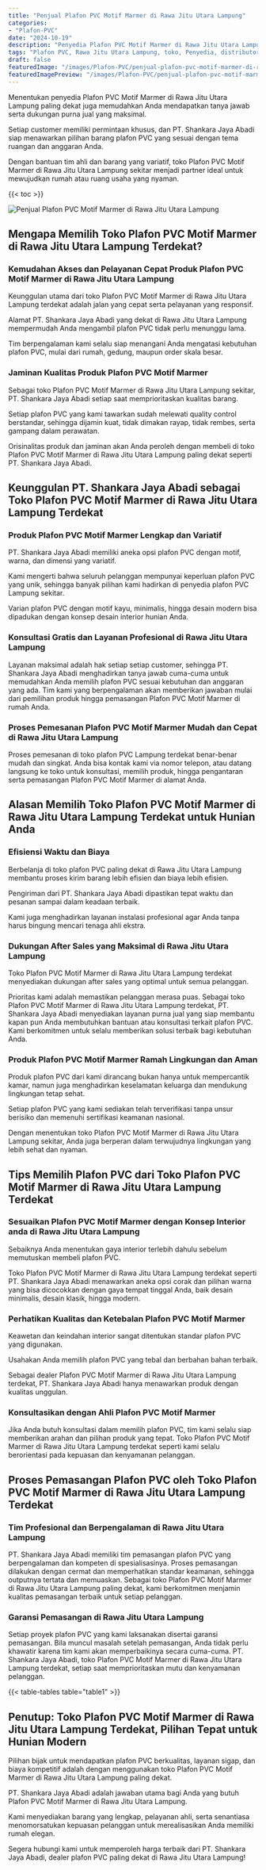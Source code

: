 ```yaml
---
title: "Penjual Plafon PVC Motif Marmer di Rawa Jitu Utara Lampung"
categories:
- "Plafon-PVC"
date: "2024-10-19"
description: "Penyedia Plafon PVC Motif Marmer di Rawa Jitu Utara Lampung untuk rumah, kantor, serta gerai. Produk berkualitas, pilihan motif, warna menarik, beserta servis instalasi dikerjakan oleh tim profesional dan kepastian resmi!|Layanan penjualan Plafon PVC Motif Marmer di Rawa Jitu Utara Lampung untuk keperluan hunian, office, maupun gerai, dengan material berkualitas dan pemasangan oleh tim profesional serta garansi resmi.|Solusi Plafon PVC Motif Marmer di Rawa Jitu Utara Lampung yang terpercaya untuk tempat tinggal, kantor, serta toko, bersama produk unggulan dan penempatan oleh tim berpengalaman serta jaminan resmi.|Penjualan Plafon PVC Motif Marmer di Rawa Jitu Utara Lampung untuk hunian, perkantoran, serta toko, dengan material unggulan dan pemasangan ditangani oleh tim profesional, dilengkapi dengan kepastian resmi.}"
tags: "Plafon PVC, Rawa Jitu Utara Lampung, toko, Penyedia, distributor"
draft: false
featuredImage: "/images/Plafon-PVC/penjual-plafon-pvc-motif-marmer-di-rawa-jitu-utara-lampung.png"
featuredImagePreview: "/images/Plafon-PVC/penjual-plafon-pvc-motif-marmer-di-rawa-jitu-utara-lampung.png"
---
```


Menentukan penyedia Plafon PVC Motif Marmer di Rawa Jitu Utara Lampung paling dekat juga memudahkan Anda mendapatkan tanya jawab serta dukungan purna jual yang maksimal.

Setiap customer memiliki permintaan khusus, dan PT. Shankara Jaya Abadi siap menawarkan pilihan barang plafon PVC yang sesuai dengan tema ruangan dan anggaran Anda.

Dengan bantuan tim ahli dan barang yang variatif, toko Plafon PVC Motif Marmer di Rawa Jitu Utara Lampung sekitar menjadi partner ideal untuk mewujudkan rumah atau ruang usaha yang nyaman.

{{< toc >}}

![Penjual Plafon PVC Motif Marmer di Rawa Jitu Utara Lampung](/images/Plafon-PVC/Penjual-Plafon-PVC-Motif-Marmer-di-Rawa-Jitu-Utara-Lampung.png)

## Mengapa Memilih Toko Plafon PVC Motif Marmer di Rawa Jitu Utara Lampung Terdekat?

### Kemudahan Akses dan Pelayanan Cepat Produk Plafon PVC Motif Marmer di Rawa Jitu Utara Lampung

Keunggulan utama dari toko Plafon PVC Motif Marmer di Rawa Jitu Utara Lampung terdekat adalah jalan yang cepat serta pelayanan yang responsif.

Alamat PT. Shankara Jaya Abadi yang dekat di Rawa Jitu Utara Lampung mempermudah Anda mengambil plafon PVC tidak perlu menunggu lama.

Tim berpengalaman kami selalu siap menangani Anda mengatasi kebutuhan plafon PVC, mulai dari rumah, gedung, maupun order skala besar.

### Jaminan Kualitas Produk Plafon PVC Motif Marmer

Sebagai toko Plafon PVC Motif Marmer di Rawa Jitu Utara Lampung sekitar, PT. Shankara Jaya Abadi setiap saat memprioritaskan kualitas barang.

Setiap plafon PVC yang kami tawarkan sudah melewati quality control berstandar, sehingga dijamin kuat, tidak dimakan rayap, tidak rembes, serta gampang dalam perawatan.

Orisinalitas produk dan jaminan akan Anda peroleh dengan membeli di toko Plafon PVC Motif Marmer di Rawa Jitu Utara Lampung paling dekat seperti PT. Shankara Jaya Abadi.

## Keunggulan PT. Shankara Jaya Abadi sebagai Toko Plafon PVC Motif Marmer di Rawa Jitu Utara Lampung Terdekat

### Produk Plafon PVC Motif Marmer Lengkap dan Variatif

PT. Shankara Jaya Abadi memiliki aneka opsi plafon PVC dengan motif, warna, dan dimensi yang variatif.

Kami mengerti bahwa seluruh pelanggan mempunyai keperluan plafon PVC yang unik, sehingga banyak pilihan kami hadirkan di penyedia plafon PVC Lampung sekitar.

Varian plafon PVC dengan motif kayu, minimalis, hingga desain modern bisa dipadukan dengan konsep desain interior hunian Anda.

### Konsultasi Gratis dan Layanan Profesional di Rawa Jitu Utara Lampung

Layanan maksimal adalah hak setiap setiap customer, sehingga PT. Shankara Jaya Abadi menghadirkan tanya jawab cuma-cuma untuk memudahkan Anda memilih plafon PVC sesuai kebutuhan dan anggaran yang ada. Tim kami yang berpengalaman akan memberikan jawaban mulai dari pemilihan produk hingga pemasangan Plafon PVC Motif Marmer di rumah Anda.

### Proses Pemesanan Plafon PVC Motif Marmer Mudah dan Cepat di Rawa Jitu Utara Lampung

Proses pemesanan di toko plafon PVC Lampung terdekat benar-benar mudah dan singkat. Anda bisa kontak kami via nomor telepon, atau datang langsung ke toko untuk konsultasi, memilih produk, hingga pengantaran serta pemasangan Plafon PVC Motif Marmer di alamat Anda.

## Alasan Memilih Toko Plafon PVC Motif Marmer di Rawa Jitu Utara Lampung Terdekat untuk Hunian Anda

### Efisiensi Waktu dan Biaya

Berbelanja di toko plafon PVC paling dekat di Rawa Jitu Utara Lampung membantu proses kirim barang lebih efisien dan biaya lebih efisien.

Pengiriman dari PT. Shankara Jaya Abadi dipastikan tepat waktu dan pesanan sampai dalam keadaan terbaik.

Kami juga menghadirkan layanan instalasi profesional agar Anda tanpa harus bingung mencari tenaga ahli ekstra.

### Dukungan After Sales yang Maksimal di Rawa Jitu Utara Lampung

Toko Plafon PVC Motif Marmer di Rawa Jitu Utara Lampung terdekat menyediakan dukungan after sales yang optimal untuk semua pelanggan.

Prioritas kami adalah memastikan pelanggan merasa puas. Sebagai toko Plafon PVC Motif Marmer di Rawa Jitu Utara Lampung terdekat, PT. Shankara Jaya Abadi menyediakan layanan purna jual yang siap membantu kapan pun Anda membutuhkan bantuan atau konsultasi terkait plafon PVC. Kami berkomitmen untuk selalu memberikan solusi terbaik bagi kebutuhan Anda.

### Produk Plafon PVC Motif Marmer Ramah Lingkungan dan Aman

Produk plafon PVC dari kami dirancang bukan hanya untuk mempercantik kamar, namun juga menghadirkan keselamatan keluarga dan mendukung lingkungan tetap sehat.

Setiap plafon PVC yang kami sediakan telah terverifikasi tanpa unsur berisiko dan memenuhi sertifikasi keamanan nasional.

Dengan menentukan toko Plafon PVC Motif Marmer di Rawa Jitu Utara Lampung sekitar, Anda juga berperan dalam terwujudnya lingkungan yang lebih sehat dan nyaman.

## Tips Memilih Plafon PVC dari Toko Plafon PVC Motif Marmer di Rawa Jitu Utara Lampung Terdekat

### Sesuaikan Plafon PVC Motif Marmer dengan Konsep Interior anda di Rawa Jitu Utara Lampung

Sebaiknya Anda menentukan gaya interior terlebih dahulu sebelum memutuskan membeli plafon PVC.

Toko Plafon PVC Motif Marmer di Rawa Jitu Utara Lampung terdekat seperti PT. Shankara Jaya Abadi menawarkan aneka opsi corak dan pilihan warna yang bisa dicocokkan dengan gaya tempat tinggal Anda, baik desain minimalis, desain klasik, hingga modern.

### Perhatikan Kualitas dan Ketebalan Plafon PVC Motif Marmer

Keawetan dan keindahan interior sangat ditentukan standar plafon PVC yang digunakan.

Usahakan Anda memilih plafon PVC yang tebal dan berbahan bahan terbaik.

Sebagai dealer Plafon PVC Motif Marmer di Rawa Jitu Utara Lampung terdekat, PT. Shankara Jaya Abadi hanya menawarkan produk dengan kualitas unggulan.

### Konsultasikan dengan Ahli Plafon PVC Motif Marmer

Jika Anda butuh konsultasi dalam memilih plafon PVC, tim kami selalu siap memberikan arahan dan pilihan produk yang tepat. Toko Plafon PVC Motif Marmer di Rawa Jitu Utara Lampung terdekat seperti kami selalu berorientasi pada kepuasan dan kenyamanan pelanggan.

## Proses Pemasangan Plafon PVC oleh Toko Plafon PVC Motif Marmer di Rawa Jitu Utara Lampung Terdekat

### Tim Profesional dan Berpengalaman di Rawa Jitu Utara Lampung

PT. Shankara Jaya Abadi memiliki tim pemasangan plafon PVC yang berpengalaman dan kompeten di spesialisasinya. Proses pemasangan dilakukan dengan cermat dan memperhatikan standar keamanan, sehingga outputnya tertata dan memuaskan. Sebagai toko Plafon PVC Motif Marmer di Rawa Jitu Utara Lampung paling dekat, kami berkomitmen menjamin kualitas pemasangan terbaik untuk setiap pelanggan.

### Garansi Pemasangan di Rawa Jitu Utara Lampung

Setiap proyek plafon PVC yang kami laksanakan disertai garansi pemasangan. Bila muncul masalah setelah pemasangan, Anda tidak perlu khawatir karena tim kami akan memperbaikinya secara cuma-cuma. PT. Shankara Jaya Abadi, toko Plafon PVC Motif Marmer di Rawa Jitu Utara Lampung terdekat, setiap saat memprioritaskan mutu dan kenyamanan pelanggan.

{{< table-tables table="table1" >}}

## Penutup: Toko Plafon PVC Motif Marmer di Rawa Jitu Utara Lampung Terdekat, Pilihan Tepat untuk Hunian Modern

Pilihan bijak untuk mendapatkan plafon PVC berkualitas, layanan sigap, dan biaya kompetitif adalah dengan menggunakan toko Plafon PVC Motif Marmer di Rawa Jitu Utara Lampung paling dekat.

PT. Shankara Jaya Abadi adalah jawaban utama bagi Anda yang butuh Plafon PVC Motif Marmer di Rawa Jitu Utara Lampung.

Kami menyediakan barang yang lengkap, pelayanan ahli, serta senantiasa menomorsatukan kepuasan pelanggan untuk merealisasikan Anda memiliki rumah elegan.

Segera hubungi kami untuk memperoleh harga terbaik dari PT. Shankara Jaya Abadi, dealer plafon PVC paling dekat di Rawa Jitu Utara Lampung!
